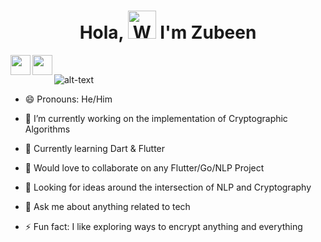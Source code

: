 <h1 align="center"> 
         Hola, <img src="https://raw.githubusercontent.com/nixin72/nixin72/master/wave.gif" 
         alt="Waving hand animated gif"
         height="45"
         width="45" /> I'm Zubeen


</h1>

[<img align="left" height="32" width="32" src="https://cdn.jsdelivr.net/npm/simple-icons@v3/icons/linkedin.svg" />][Linkedin]&nbsp;&nbsp; 
[<img align="left" height="32" width="32" src="https://cdn.jsdelivr.net/npm/simple-icons@v3/icons/twitter.svg" />][Twitter]&nbsp;&nbsp; 

[Linkedin]: https://www.linkedin.com/in/syedzubeen/
[Twitter]: https://twitter.com/ZubeenSyed





![alt-text](https://media.giphy.com/media/26u4nJPf0JtQPdStq/giphy.gif)

- 😄 Pronouns: He/Him
- 🔭 I’m currently working on the implementation of Cryptographic Algorithms
- 🌱 Currently learning Dart & Flutter
- 👯 Would love to collaborate on any Flutter/Go/NLP Project
- 🤔 Looking for ideas around the intersection of NLP and Cryptography
- 💬 Ask me about anything related to tech

- ⚡ Fun fact: I like exploring ways to encrypt anything and everything 



